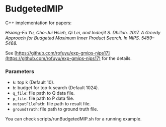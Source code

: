 # BudgetedMIP

C++ implementation for papers: 

*Hsiang-Fu Yu, Cho-Jui Hsieh, Qi Lei, and Inderjit S. Dhillon. 2017. A Greedy Approach for Budgeted Maximum Inner Product Search. In NIPS. 5459–5468.*

See [https://github.com/rofuyu/exp-gmips-nips17](https://github.com/rofuyu/exp-gmips-nips17) for the details.

### Parameters
- `k`: top k (Default 10).
- `b`: budget for top-k search (Default 1024).
- `q_file`: file path to Q data file.
- `p_file`: file path to P data file.
- `outputFilePath`: file path to result file.
- `groundTruth`: file path to ground truth file.


You can check scripts/runBudgetedMIP.sh for a running example.